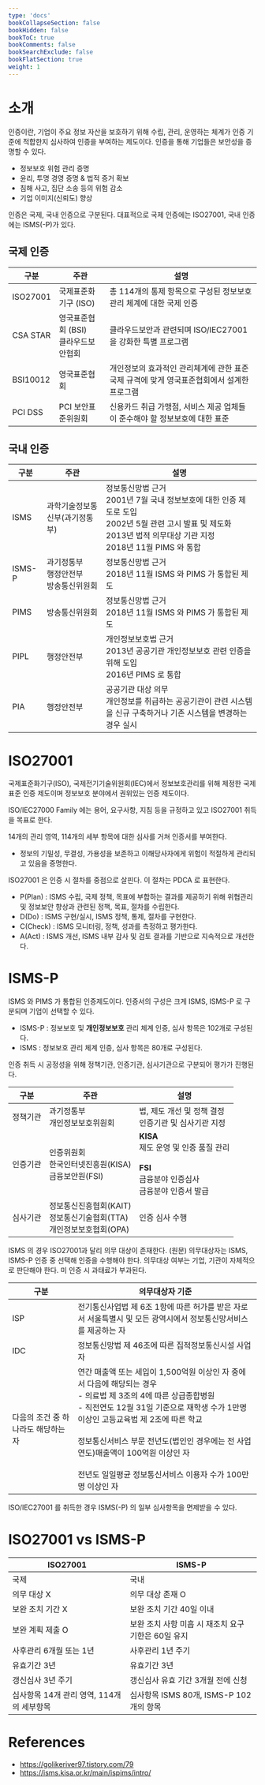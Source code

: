 ```yaml
---
type: 'docs'
bookCollapseSection: false
bookHidden: false
bookToC: true
bookComments: false
bookSearchExclude: false
bookFlatSection: true
weight: 1
---
```


# 소개

인증이란, 기업이 주요 정보 자산을 보호하기 위해 수립, 관리, 운영하는 체계가 인증 기준에 적합한지 심사하여 인증을 부여하는 제도이다. 인증을 통해 기업들은 보안성을 증명할 수 있다.

* 정보보호 위험 관리 증명
* 윤리, 투명 경영 증명 & 법적 증거 확보
* 침해 사고, 집단 소송 등의 위험 감소
* 기업 이미지(신뢰도) 향상
  
인증은 국제, 국내 인증으로 구분된다. 대표적으로 국제 인증에는 ISO27001, 국내 인증에는 ISMS(-P)가 있다.

## 국제 인증

| 구분 | 주관                         | 설명 |
| --- |----------------------------| --- |
| ISO27001 | 국제표준화기구 (ISO)              | 총 114개의 통제 항목으로 구성된 정보보호 관리 체계에 대한 국제 인증 |
| CSA STAR | 영국표준협회 (BSI) <br> 클라우드보안협회 | 클라우드보안과 관련되며 ISO/IEC27001 을 강화한 특별 프로그램 |
| BSI10012 | 영국표준협회                     | 개인정보의 효과적인 관리체계에 관한 표준 <br> 국제 규격에 맞게 영국표준협회에서 설계한 프로그램 |
| PCI DSS | PCI 보안표준위원회                | 신용카드 취급 가맹점, 서비스 제공 업체들이 준수해야 할 정보보호에 대한 표준 |

## 국내 인증

| 구분 | 주관                         | 설명                                                        |
| --- |----------------------------|-----------------------------------------------------------|
| ISMS | 과학기술정보통신부(과기정통부) | 정보통신망법 근거 <br> 2001년 7월 국내 정보보호에 대한 인증 제도로 도입 <br> 2002년 5월 관련 고시 발표 및 제도화 <br> 2013년 법적 의무대상 기관 지정 <br> 2018년 11월 PIMS 와 통합 |
| ISMS-P | 과기정통부 <br> 행정안전부 <br> 방송통신위원회 | 정보통신망법 근거 <br> 2018년 11월 ISMS 와 PIMS 가 통합된 제도 |
| PIMS | 방송통신위원회 | 정보통신망법 근거 <br> 2018년 11월 ISMS 와 PIMS 가 통합된 제도 |
| PIPL | 행정안전부 | 개인정보보호법 근거 <br> 2013년 공공기관 개인정보보호 관련 인증을 위해 도입 <br> 2016년 PIMS 로 통합 |
| PIA | 행정안전부 | 공공기관 대상 의무 <br> 개인정보를 취급하는 공공기관이 관련 시스템을 신규 구축하거나 기존 시스템을 변경하는 경우 실시 |

# ISO27001

국제표준화기구(ISO), 국제전기기술위원회(IEC)에서 정보보호관리를 위해 제정한 국제 표준 인증 제도이며 정보보호 분야에서 권위있는 인증 제도이다.

ISO/IEC27000 Family 에는 용어, 요구사항, 지침 등을 규정하고 있고 ISO27001 취득을 목표로 한다.

14개의 관리 영역, 114개의 세부 항목에 대한 심사를 거쳐 인증서를 부여한다.
* 정보의 기밀성, 무결성, 가용성을 보존하고 이해당사자에게 위험이 적절하게 관리되고 있음을 증명한다.

ISO27001 은 인증 시 절차를 중점으로 살핀다. 이 절차는 PDCA 로 표현한다.
* P(Plan) : ISMS 수립, 국제 정책, 목표에 부합하는 결과를 제공하기 위해 위협관리 및 정보보안 향상과 관련된 정책, 목표, 절차를 수립한다.
* D(Do) : ISMS 구현/실시, ISMS 정책, 통제, 절차를 구현한다.
* C(Check) : ISMS 모니터링, 정책, 성과를 측정하고 평가한다.
* A(Act) : ISMS 개선, ISMS 내부 감사 및 검토 결과를 기반으로 지속적으로 개선한다.

# ISMS-P

ISMS 와 PIMS 가 통합된 인증제도이다. 인증서의 구성은 크게 ISMS, ISMS-P 로 구분되며 기업이 선택할 수 있다.
* ISMS-P : 정보보호 및 **개인정보보호** 관리 체계 인증, 심사 항목은 102개로 구성된다.
* ISMS : 정보보호 관리 체계 인증, 심사 항목은 80개로 구성된다.

인증 취득 시 공정성을 위해 정책기관, 인증기관, 심사기관으로 구분되어 평가가 진행된다.

| 구분 | 주관 | 설명 |
| --- | --- | --- |
| 정책기관 | 과기정통부 <br> 개인정보보호위원회 | 법, 제도 개선 및 정책 결정 <br> 인증기관 및 심사기관 지정 |
| 인증기관 | 인증위원회 <br> 한국인터넷진흥원(KISA) <br> 금융보안원(FSI) | **KISA** <br> 제도 운영 및 인증 품질 관리 <br><br> **FSI** <br> 금융분야 인증심사 <br> 금융분야 인증서 발급 |
| 심사기관 | 정보통신진흥협회(KAIT) <br> 정보통신기술협회(TTA) <br> 개인정보보호협회(OPA) | 인증 심사 수행 |

ISMS 의 경우 ISO27001과 달리 의무 대상이 존재한다. (원문)
의무대상자는 ISMS, ISMS-P 인증 중 선택해 인증을 수행해야 한다.
의무대상 여부는 기업, 기관이 자체적으로 판단해야 한다. 미 인증 시 과태료가 부과된다.

| 구분 | 의무대상자 기준                                                                                                                                                                                                                                   |
| --- |--------------------------------------------------------------------------------------------------------------------------------------------------------------------------------------------------------------------------------------------|
| ISP | 전기통신사업법 제 6조 1항에 따른 허가를 받은 자로서 서울특별시 및 모든 광역시에서 정보통신망서비스를 제공하는 자                                                                                                                                                                           |
| IDC | 정보통신망법 제 46조에 따른 집적정보통신시설 사업자                                                                                                                                                                                                              |
| 다음의 조건 중 하나라도 해당하는 자 | 연간 매출액 또는 세입이 1,500억원 이상인 자 중에서 다음에 해당되는 경우 <br> - 의료법 제 3조의 4에 따른 상급종합병원 <br> - 직전연도 12월 31일 기준으로 재학생 수가 1만명 이상인 고등교육법 제 2조에 따른 학교 <br><br> 정보통신서비스 부문 전년도(법인인 경우에는 전 사업연도)매출액이 100억원 이상인 자 <br><br> 전년도 일일평균 정보통신서비스 이용자 수가 100만 명 이상인 자 |

ISO/IEC27001 를 취득한 경우 ISMS(-P) 의 일부 심사항목을 면제받을 수 있다.

# ISO27001 vs ISMS-P

| ISO27001 | ISMS-P |
| --- | --- |
| 국제 | 국내 |
| 의무 대상 X | 의무 대상 존재 O |
| 보완 조치 기간 X | 보완 조치 기간 40일 이내 |
| 보완 계획 제출 O | 보완 조치 사항 미흡 시 재조치 요구 기한은 60일 유지 |
| 사후관리 6개월 또는 1년 | 사후관리 1년 주기 |
| 유효기간 3년 | 유효기간 3년 |
| 갱신심사 3년 주기 | 갱신심사 유효 기간 3개월 전에 신청 |
| 심사항목 14개 관리 영역, 114개의 세부항목 | 심사항목 ISMS 80개, ISMS-P 102개의 항목 |

# References

* https://golikeriver97.tistory.com/79
* https://isms.kisa.or.kr/main/ispims/intro/
